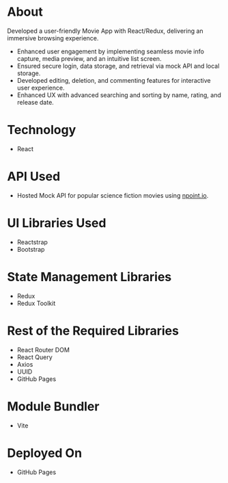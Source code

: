 # About
Developed a user-friendly Movie App with React/Redux, delivering an immersive browsing experience.

- Enhanced user engagement by implementing seamless movie info capture, media preview, and an intuitive list screen.
- Ensured secure login, data storage, and retrieval via mock API and local storage.
- Developed editing, deletion, and commenting features for interactive user experience.
- Enhanced UX with advanced searching and sorting by name, rating, and release date.

# Technology
- React
  
# API Used
- Hosted Mock API for popular science fiction movies using <a href="https://www.npoint.io/" target="_blank">npoint.io</a>.

# UI Libraries Used
- Reactstrap
- Bootstrap

# State Management Libraries
- Redux
- Redux Toolkit

# Rest of the Required Libraries
- React Router DOM
- React Query
- Axios
- UUID
- GitHub Pages

# Module Bundler
- Vite

# Deployed On
- GitHub Pages
